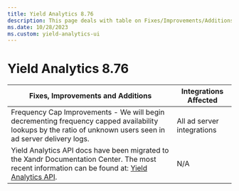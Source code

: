 ```yaml
---
title: Yield Analytics 8.76
description: This page deals with table on Fixes/Improvements/Additions and Integrations Affected (Version 8.76).
ms.date: 10/28/2023
ms.custom: yield-analytics-ui
---
```


# Yield Analytics 8.76

| Fixes, Improvements and Additions | Integrations Affected |
|--|--|
| Frequency Cap Improvements - We will begin decrementing frequency capped availability lookups by the ratio of unknown users seen in ad server delivery logs. | All ad server integrations |
| Yield Analytics API docs have been migrated to the Xandr Documentation Center. The most recent information can be found at: [Yield Analytics API](../yield-analytics-api/yield-analytics-api.md). | N/A |
